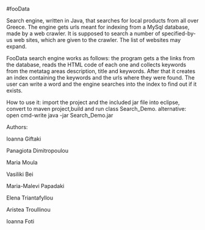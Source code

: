 #fooData

Search engine, written in Java, that searches for local products from all over Greece. The engine gets urls meant for indexing
from a MySql database, made by a web crawler. It is supposed to search a number of specified-by-us web sites, which are given to 
the crawler. The list of websites may expand. 
	
FooData search engine works as follows: the program gets a the links from the database, reads the HTML code of each one and
collects keywords from the metatag areas description, title and keywords. After that it creates an index containing the keywords
and the urls where they were found. The user can write a word and the engine searches into the index to find out if it exists.

How to use it:
import the project and the included jar file into eclipse, convert to maven project,build and run class Search_Demo.
alternative: open cmd-write java -jar Search_Demo.jar
	
 
   Authors:
   
Ioanna Giftaki

Panagiota Dimitropoulou

Maria Moula

Vasiliki Bei

Maria-Malevi Papadaki

Elena Triantafyllou

Aristea Troullinou

Ioanna Foti



